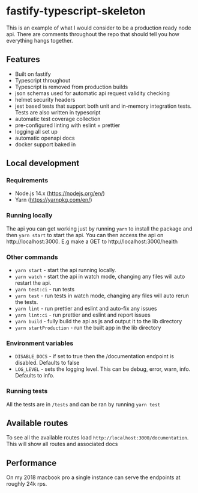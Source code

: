 # fastify-typescript-skeleton

This is an example of what I would consider to be a production ready node api. There are comments throughout the repo that should tell you how everything hangs together.

## Features

- Built on fastify
- Typescript throughout
- Typescript is removed from production builds
- json schemas used for automatic api request validity checking
- helmet security headers
- jest based tests that support both unit and in-memory integration tests. Tests are also written in typescript
- automatic test coverage collection
- pre-configured linting with eslint + prettier
- logging all set up
- automatic openapi docs
- docker support baked in

## Local development

### Requirements

- Node.js 14.x (https://nodejs.org/en/)
- Yarn (https://yarnpkg.com/en/)

### Running locally

The api you can get working just by running `yarn` to install the package and then `yarn start` to start the api. You can then access the api on http://localhost:3000. E.g make a GET to http://localhost:3000/health

### Other commands

- `yarn start` - start the api running locally.
- `yarn watch` - start the api in watch mode, changing any files will auto restart the api.
- `yarn test:ci` - run tests
- `yarn test` - run tests in watch mode, changing any files will auto rerun the tests.
- `yarn lint` - run prettier and eslint and auto-fix any issues
- `yarn lint:ci` - run prettier and eslint and report issues
- `yarn build` - fully build the api as js and output it to the lib directory
- `yarn startProduction` - run the built app in the lib directory

### Environment variables

- `DISABLE_DOCS` - if set to true then the /documentation endpoint is disabled. Defaults to false
- `LOG_LEVEL` - sets the logging level. This can be debug, error, warn, info. Defaults to info.

### Running tests

All the tests are in `/tests` and can be ran by running `yarn test`

## Available routes

To see all the available routes load `http://localhost:3000/documentation`. This will show all routes and associated docs

## Performance

On my 2018 macbook pro a single instance can serve the endpoints at roughly 24k rps.

